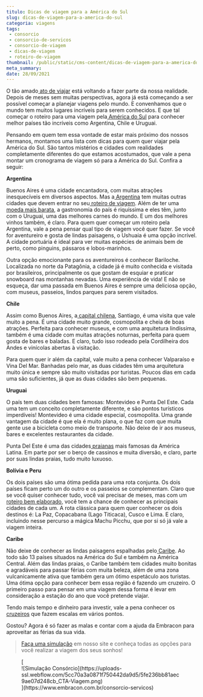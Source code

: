 ```yaml
---
titulo: Dicas de viagem para a América do Sul
slug: dicas-de-viagem-para-a-america-do-sul
categoria: viagens
tags:
 - consorcio
 - consorcio-de-servicos
 - consorcio-de-viagem
 - dicas-de-viagem
 - roteiro-de-viagem
thumbnail: /public/static/cms-content/dicas-de-viagem-para-a-america-do-sul.jpg
meta_summary: 
date: 28/09/2021
---
```

O tão amado[ ato de viajar](https://www.embracon.com.br/blog/jeitos-criativos-de-economizar-dinheiro-para-viajar) está voltando a fazer parte da nossa realidade. Depois de meses sem muitas perspectivas, agora já está começando a ser possível começar a planejar viagens pelo mundo. E convenhamos que o mundo tem muitos lugares incríveis para serem conhecidos. E que tal começar o roteiro para uma viagem pela[ América do Sul](https://www.embracon.com.br/blog/os-melhores-destinos-de-viagem-na-america-do-sul) para conhecer melhor países tão incríveis como Argentina, Chile e Uruguai.

Pensando em quem tem essa vontade de estar mais próximo dos nossos hermanos, montamos uma lista com dicas para quem quer viajar pela América do Sul. São tantos mistérios e cidades com realidades completamente diferentes do que estamos acostumados, que vale a pena montar um cronograma de viagem só para a América do Sul. Confira a seguir:

**Argentina**

Buenos Aires é uma cidade encantadora, com muitas atrações inesquecíveis em diversos aspectos. Mas a[ Argentina](https://www.embracon.com.br/blog/veja-4-razoes-para-viajar-para-a-argentina-nas-suas-proximas-ferias) tem muitas outras cidades que devem entrar no seu[ roteiro de viagem](https://www.embracon.com.br/blog/saiba-como-montar-um-roteiro-de-viagem-em-7-passos). Além de ter uma[ moeda mais barata](https://www.embracon.com.br/blog/entenda-como-a-variacao-da-moeda-estrangeira-pode-impactar-sua-vida), a gastronomia do país é riquíssima e eles têm, junto com o Uruguai, uma das melhores carnes do mundo. E um dos melhores vinhos também, é claro. Para quem quer começar um roteiro pela Argentina, vale a pena pensar qual tipo de viagem você quer fazer. Se você for aventureiro e gosta de lindas paisagens, o Ushuaia é uma opção incrível. A cidade portuária é ideal para ver muitas espécies de animais bem de perto, como pinguins, pássaros e lobos-marinhos.

Outra opção emocionante para os aventureiros é conhecer Bariloche. Localizada no norte da Patagônia, a cidade já é muito conhecida e visitada por brasileiros, principalmente os que gostam de esquiar e praticar snowboard nas montanhas nevadas. Uma experiência de vida! E não se esqueça, dar uma passada em Buenos Aires é sempre uma deliciosa opção, com museus, passeios, lindos parques para serem visitados.

**Chile**

Assim como Buenos Aires, a[ capital chilena](https://www.embracon.com.br/blog/4-razoes-para-conhecer-o-chile-nas-suas-ferias), Santiago, é uma visita que vale muito a pena. É uma cidade muito grande, cosmopolita e cheia de boas atrações. Perfeita para conhecer museus, e com uma arquitetura lindíssima, também é uma cidade com muitas atrações noturnas, perfeita para quem gosta de bares e baladas. E claro, tudo isso rodeado pela Cordilheira dos Andes e vinícolas abertas à visitação.

Para quem quer ir além da capital, vale muito a pena conhecer Valparaíso e Vina Del Mar. Banhadas pelo mar, as duas cidades têm uma arquitetura muito única e sempre são muito visitadas por turistas. Poucos dias em cada uma são suficientes, já que as duas cidades são bem pequenas.

**Uruguai**

O país tem duas cidades bem famosas: Montevideo e Punta Del Este. Cada uma tem um conceito completamente diferente, e são pontos turísticos imperdíveis! Montevideo é uma cidade especial, cosmopolita. Uma grande vantagem da cidade é que ela é muito plana, o que faz com que muita gente use a bicicleta como meio de transporte. Não deixe de ir aos museus, bares e excelentes restaurantes da cidade.

Punta Del Este é uma das cidades[ praianas](https://www.embracon.com.br/blog/guia-completo-para-uma-viagem-sustentavel-em-praias-paradisiacas) mais famosas da América Latina. Em parte por ser o berço de cassinos e muita diversão, e claro, parte por suas lindas praias, tudo muito luxuoso.

**Bolívia e Peru**

Os dois países são uma ótima pedida para uma rota conjunta. Os dois países ficam perto um do outro e os passeios se complementam. Claro que se você quiser conhecer tudo, você vai precisar de meses, mas com um[ roteiro bem elaborado,](https://www.embracon.com.br/blog/como-preparar-o-roteiro-de-viagem-romantica) você tem a chance de conhecer as principais cidades de cada um. A rota clássica para quem quer conhecer os dois destinos é: La Paz, Copacabana (Lago Titicaca), Cusco e Lima. E claro, incluindo nesse percurso a mágica Machu Picchu, que por si só já vale a viagem inteira.

**Caribe**

Não deixe de conhecer as lindas paisagens espalhadas pelo[ Caribe](https://www.embracon.com.br/blog/5-motivos-para-viajar-para-o-caribe-na-lua-de-mel). Ao todo são 13 países situados na América do Sul e também na América Central. Além das lindas praias, o Caribe também tem cidades muito bonitas e agradáveis para passar férias com muita beleza, além de uma zona vulcanicamente ativa que também gera um ótimo espetáculo aos turistas. Uma ótima opção para conhecer bem essa região é fazendo um cruzeiro. O primeiro passo para pensar em uma viagem dessa forma é levar em consideração a estação do ano que você pretende viajar.

Tendo mais tempo e dinheiro para investir, vale a pena conhecer os[ cruzeiros](https://www.embracon.com.br/blog/como-planejar-se-para-um-cruzeiro-inesquecivel) que fazem escalas em vários pontos.

Gostou? Agora é só fazer as malas e contar com a ajuda da Embracon para aproveitar as férias da sua vida.

> [Faça uma simulação](https://www.embracon.com.br/consorcio-servicos) em nosso site e conheça todas as opções para você realizar a viagem dos seus sonhos!

<figure class="w-richtext-figure-type-image w-richtext-align-center">[<div>![Simulação Consórcio](https://uploads-ssl.webflow.com/5cc70a3a0871f750442da9d5/5fe236bb81aec9ae07d248cb_CTA-Viagem.png)</div>](https://www.embracon.com.br/consorcio-servicos)</figure>
